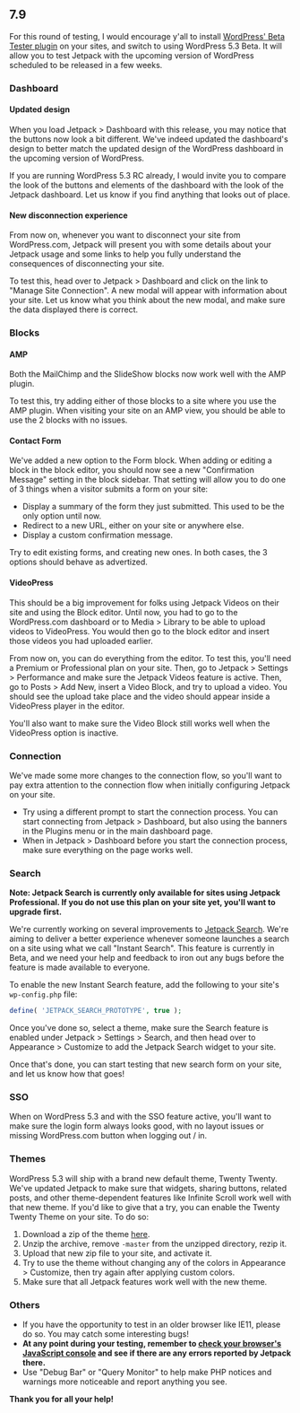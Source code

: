 ## 7.9

For this round of testing, I would encourage y'all to install [WordPress' Beta Tester plugin](https://wordpress.org/plugins/wordpress-beta-tester/) on your sites, and switch to using WordPress 5.3 Beta. It will allow you to test Jetpack with the upcoming version of WordPress scheduled to be released in a few weeks.

### Dashboard

#### Updated design

When you load Jetpack > Dashboard with this release, you may notice that the buttons now look a bit different. We've indeed updated the dashboard's design to better match the updated design of the WordPress dashboard in the upcoming version of WordPress.

If you are running WordPress 5.3 RC already, I would invite you to compare the look of the buttons and elements of the dashboard with the look of the Jetpack dashboard. Let us know if you find anything that looks out of place.

#### New disconnection experience

From now on, whenever you want to disconnect your site from WordPress.com, Jetpack will present you with some details about your Jetpack usage and some links to help you fully understand the consequences of disconnecting your site.

To test this, head over to Jetpack > Dashboard and click on the link to "Manage Site Connection". A new modal will appear with information about your site. Let us know what you think about the new modal, and make sure the data displayed there is correct.

### Blocks

#### AMP

Both the MailChimp and the SlideShow blocks now work well with the AMP plugin.

To test this, try adding either of those blocks to a site where you use the AMP plugin. When visiting your site on an AMP view, you should be able to use the 2 blocks with no issues.

#### Contact Form

We've added a new option to the Form block. When adding or editing a block in the block editor, you should now see a new "Confirmation Message" setting in the block sidebar. That setting will allow you to do one of 3 things when a visitor submits a form on your site:
- Display a summary of the form they just submitted. This used to be the only option until now.
- Redirect to a new URL, either on your site or anywhere else.
- Display a custom confirmation message.

Try to edit existing forms, and creating new ones. In both cases, the 3 options should behave as advertized.

#### VideoPress

This should be a big improvement for folks using Jetpack Videos on their site and using the Block editor. Until now, you had to go to the WordPress.com dashboard or to Media > Library to be able to upload videos to VideoPress. You would then go to the block editor and insert those videos you had uploaded earlier.

From now on, you can do everything from the editor. To test this, you'll need a Premium or Professional plan on your site. Then, go to Jetpack > Settings > Performance and make sure the Jetpack Videos feature is active.
Then, go to Posts > Add New, insert a Video Block, and try to upload a video. You should see the upload take place and the video should appear inside a VideoPress player in the editor.

You'll also want to make sure the Video Block still works well when the VideoPress option is inactive.

### Connection

We've made some more changes to the connection flow, so you'll want to pay extra attention to the connection flow when initially configuring Jetpack on your site.

- Try using a different prompt to start the connection process. You can start connecting from Jetpack > Dashboard, but also using the banners in the Plugins menu or in the main dashboard page.
- When in Jetpack > Dashboard before you start the connection process, make sure everything on the page works well.

### Search

**Note: Jetpack Search is currently only available for sites using Jetpack Professional. If you do not use this plan on your site yet, you'll want to upgrade first.**

We're currently working on several improvements to [Jetpack Search](https://jetpack.com/support/search/). We're aiming to deliver a better experience whenever someone launches a search on a site using what we call "Instant Search". This feature is currently in Beta, and we need your help and feedback to iron out any bugs before the feature is made available to everyone.

To enable the new Instant Search feature, add the following to your site's `wp-config.php` file:

```php
define( 'JETPACK_SEARCH_PROTOTYPE', true );
```

Once you've done so, select a theme, make sure the Search feature is enabled under Jetpack > Settings > Search, and then head over to Appearance > Customize to add the Jetpack Search widget to your site.

Once that's done, you can start testing that new search form on your site, and let us know how that goes!

### SSO

When on WordPress 5.3 and with the SSO feature active, you'll want to make sure the login form always looks good, with no layout issues or missing WordPress.com button when logging out / in.

### Themes

WordPress 5.3 will ship with a brand new default theme, Twenty Twenty. We've updated Jetpack to make sure that widgets, sharing buttons, related posts, and other theme-dependent features like Infinite Scroll work well with that new theme. If you'd like to give that a try, you can enable the Twenty Twenty Theme on your site. To do so:

1. Download a zip of the theme [here](https://github.com/wordpress/twentytwenty).
2. Unzip the archive, remove `-master` from the unzipped directory, rezip it.
3. Upload that new zip file to your site, and activate it.
4. Try to use the theme without changing any of the colors in Appearance > Customize, then try again after applying custom colors.
5. Make sure that all Jetpack features work well with the new theme.

### Others

- If you have the opportunity to test in an older browser like IE11, please do so. You may catch some interesting bugs!
- **At any point during your testing, remember to [check your browser's JavaScript console](https://codex.wordpress.org/Using_Your_Browser_to_Diagnose_JavaScript_Errors#Step_3:_Diagnosis) and see if there are any errors reported by Jetpack there.**
- Use "Debug Bar" or "Query Monitor" to help make PHP notices and warnings more noticeable and report anything you see.

**Thank you for all your help!**
